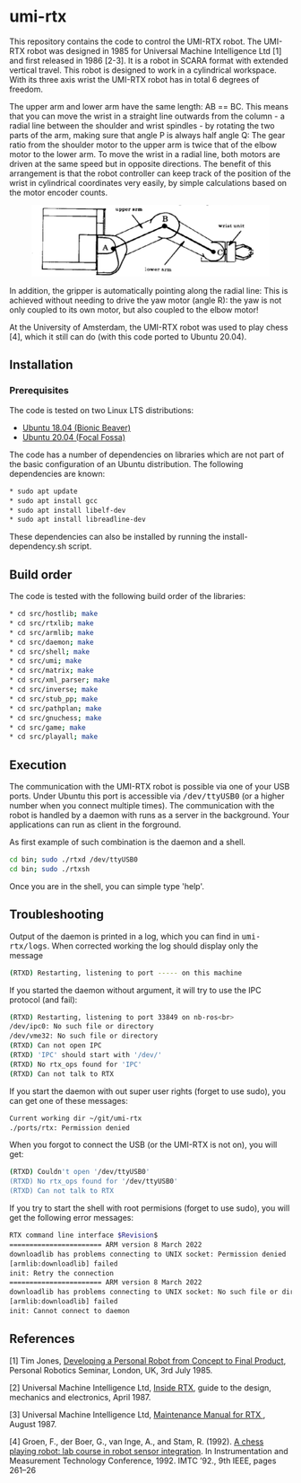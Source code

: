 # umi-rtx

This repository contains the code to control the UMI-RTX robot. The UMI-RTX robot was designed in 1985 for Universal Machine Intelligence Ltd [1] and first released in 1986 [2-3].  It is a robot in SCARA format with extended vertical travel. This robot is designed to work in a cylindrical workspace. With its three axis wrist the UMI-RTX robot has in total 6 degrees of freedom.

The upper arm and lower arm have the same length: AB == BC.  This means that you can move the wrist in a straight line outwards from the column - a radial line between the shoulder and wrist spindles - by rotating the two parts of the arm, making sure that angle P is always half angle Q:
The gear ratio from the shoulder motor to the upper arm is twice that of the elbow motor to the lower arm. To move the wrist in a radial line, both motors are driven at the same speed but in opposite directions. The benefit of this arrangement is that the robot controller can keep track of the position of the wrist in cylindrical coordinates very easily, by simple calculations based on the motor encoder counts.

<figure>
<img src="images/arm1.png" alt="top view on the UMI-RTX arm" />
</figure>

In addition, the gripper is automatically pointing along the radial line:
This is achieved without needing to drive the yaw motor (angle R): the yaw is not only coupled to its own motor, but also coupled to the elbow motor!

At the University of Amsterdam, the UMI-RTX robot was used to play chess [4], which it still can do (with this code ported to Ubuntu 20.04).

## Installation

### Prerequisites

The code is tested on two Linux LTS distributions:

* [Ubuntu 18.04 (Bionic Beaver)](https://releases.ubuntu.com/bionic)
* [Ubuntu 20.04 (Focal Fossa)](https://releases.ubuntu.com/focal)

The code has a number of dependencies on libraries which are not part of the basic configuration of an Ubuntu distribution. The following dependencies are known:

``` bash
* sudo apt update
* sudo apt install gcc
* sudo apt install libelf-dev
* sudo apt install libreadline-dev
```

These dependencies can also be installed by running the install-dependency.sh script.

## Build order

The code is tested with the following build order of the libraries:

``` bash
* cd src/hostlib; make
* cd src/rtxlib; make
* cd src/armlib; make
* cd src/daemon; make
* cd src/shell; make
* cd src/umi; make
* cd src/matrix; make
* cd src/xml_parser; make
* cd src/inverse; make
* cd src/stub_pp; make
* cd src/pathplan; make
* cd src/gnuchess; make
* cd src/game; make
* cd src/playall; make

```

## Execution

The communication with the UMI-RTX robot is possible via one of your USB ports. Under Ubuntu this port is accessible via <tt>/dev/ttyUSB0</tt> (or a higher number when you connect multiple times). The communication with the robot is handled by a daemon with runs as a server in the background. Your applications can run as client in the forground. 

As first example of such combination is the daemon and a shell.

``` bash
cd bin; sudo ./rtxd /dev/ttyUSB0
cd bin; sudo ./rtxsh
```

Once you are in the shell, you can simple type 'help'.

## Troubleshooting

Output of the daemon is printed in a log, which you can find in <tt>umi-rtx/logs</tt>. When corrected working the log should display only the message

``` bash
(RTXD) Restarting, listening to port ----- on this machine
```

If you started the daemon without argument, it will try to use the IPC protocol (and fail):

``` bash
(RTXD) Restarting, listening to port 33849 on nb-ros<br>
/dev/ipc0: No such file or directory
/dev/vme32: No such file or directory
(RTXD) Can not open IPC
(RTXD) 'IPC' should start with '/dev/'
(RTXD) No rtx_ops found for 'IPC'
(RTXD) Can not talk to RTX
```

If you start the daemon with out super user rights (forget to use sudo), you can get one of these messages:

``` bash
Current working dir ~/git/umi-rtx
./ports/rtx: Permission denied
```

When you forgot to connect the USB (or the UMI-RTX is not on), you will get:

``` bash
(RTXD) Couldn't open '/dev/ttyUSB0'
(RTXD) No rtx_ops found for '/dev/ttyUSB0'
(RTXD) Can not talk to RTX
```

If you try to start the shell with root permisions (forget to use sudo),  you will get the following error messages:

``` bash
RTX command line interface $Revision$
======================= ARM version 8 March 2022
downloadlib has problems connecting to UNIX socket: Permission denied
[armlib:downloadlib] failed
init: Retry the connection
======================= ARM version 8 March 2022
downloadlib has problems connecting to UNIX socket: No such file or directory
[armlib:downloadlib] failed
init: Cannot connect to daemon
```



## References

[1] Tim Jones, <a href=http://davidbuckley.net/RS/History/LondonRobotics85/TimJonesUMI.htm>Developing a Personal Robot from Concept to Final Product</a>, Personal Robotics Seminar, London, UK, 3rd July 1985.

[2] Universal Machine Intelligence Ltd, <a href=https://wiki.london.hackspace.org.uk/w/images/3/3c/RTX_Inside.pdf>Inside RTX</a>, guide to the design, mechanics and electronics, April 1987.

[3] Universal Machine Intelligence Ltd, <a href=https://staff.fnwi.uva.nl/a.visser/education/ZSB/MaintenanceManualForRTX.pdf>Maintenance Manual for RTX </a>, August 1987.

[4] Groen, F., der Boer, G., van Inge, A., and Stam, R. (1992). <a href=https://ieeexplore.ieee.org/abstract/document/245137>A chess playing robot: lab course in robot sensor integration</a>. In Instrumentation and Measurement Technology Conference, 1992.  IMTC ’92., 9th IEEE, pages 261–26
